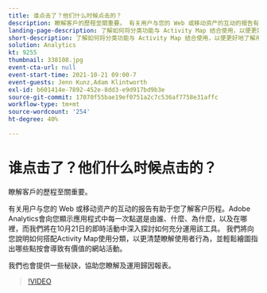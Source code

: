 ```yaml
---
title: 谁点击了？他们什么时候点击的？
description: 瞭解客戶的歷程至關重要。 有关用户与您的 Web 或移动资产的互动的报告有助于您了解客户历程。Adobe Analytics會向您顯示應用程式中每一次點選是由誰、什麼、為什麼，以及在哪裡，而我們將在10月21日的即時活動中深入探討如何充分運用該工具。 我們將向您說明如何搭配Activity Map使用分類，以更清楚瞭解使用者行為，並輕鬆繪圖指出哪些點按會導致有價值的網站活動。
landing-page-description: 了解如何将分类功能与 Activity Map 结合使用，以便更好地了解用户行为并绘制哪些点击导致有价值的网站活动的图表。
short-description: 了解如何将分类功能与 Activity Map 结合使用，以便更好地了解用户行为并绘制哪些点击导致有价值的网站活动的图表。
solution: Analytics
kt: 9255
thumbnail: 338108.jpg
event-cta-url: null
event-start-time: 2021-10-21 09:00-7
event-guests: Jenn Kunz,Adam Klintworth
exl-id: b601414e-7892-452e-8dd3-e9d917bd9b3e
source-git-commit: 17070f55bae19ef0751a2c7c536af7758e31affc
workflow-type: tm+mt
source-wordcount: '254'
ht-degree: 40%

---
```


# 谁点击了？他们什么时候点击的？

瞭解客戶的歷程至關重要。

有关用户与您的 Web 或移动资产的互动的报告有助于您了解客户历程。Adobe Analytics會向您顯示應用程式中每一次點選是由誰、什麼、為什麼，以及在哪裡，而我們將在10月21日的即時活動中深入探討如何充分運用該工具。 我們將向您說明如何搭配Activity Map使用分類，以更清楚瞭解使用者行為，並輕鬆繪圖指出哪些點按會導致有價值的網站活動。

我們也會提供一些秘訣，協助您瞭解及運用歸因報表。

>[!VIDEO](https://video.tv.adobe.com/v/338108/?quality=12&learn=on)
